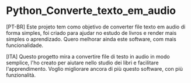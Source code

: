 # Python_Converte_texto_em_audio
[PT-BR] Este projeto tem como objetivo de converter file texto em audio di forma simples, foi criado para ajudar no estudo de livros e render mais simples o aprendizado. Quero melhorar ainda este software, com mais funcionalidade.

[ITA] Questo progetto mira a convertire file di testo in audio in modo semplice, l'ho creato per aiutare nello studio dei libri e facilitare l'apprendimento. Voglio migliorare ancora di più questo software, con più funzionalità.
